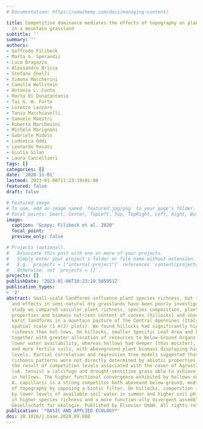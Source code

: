 ```yaml
---
# Documentation: https://wowchemy.com/docs/managing-content/

title: Competitive dominance mediates the effects of topography on plant richness
  in a mountain grassland
subtitle: ''
summary: ''
authors:
- Goffredo Filibeck
- Marta G. Sperandii
- Luca Bragazza
- Alessandro Bricca
- Stefano Chelli
- Simona Maccherini
- Camilla Wellstein
- Antonio L. Conte
- Marta Di Donatantonio
- Tai G. W. Forte
- Lorenzo Lazzaro
- Tania Macchiavelli
- Samuele Maestri
- Roberta Marchesini
- Michela Marignani
- Gabriele Midolo
- Ludovica Oddi
- Leonardo Rosati
- Giulia Silan
- Laura Cancellieri
tags: []
categories: []
date: '2020-11-01'
lastmod: 2023-01-06T11:23:19+01:00
featured: false
draft: false

# Featured image
# To use, add an image named `featured.jpg/png` to your page's folder.
# Focal points: Smart, Center, TopLeft, Top, TopRight, Left, Right, BottomLeft, Bottom, BottomRight.
image:
  caption: '&copy; Filibeck et al. 2020'
  focal_point: ''
  preview_only: false

# Projects (optional).
#   Associate this post with one or more of your projects.
#   Simply enter your project's folder or file name without extension.
#   E.g. `projects = ["internal-project"]` references `content/project/deep-learning/index.md`.
#   Otherwise, set `projects = []`.
projects: []
publishDate: '2023-01-06T10:23:19.505951Z'
publication_types:
- '2'
abstract: Small-scale landforms influence plant species richness, but their mechanisms
  and effects in semi-natural dry grasslands have been poorly investigated. In this
  study we compared vascular plant richness, species composition, plant traits, soil
  properties and biomass nutrient content of convex (hillocks) and concave (hollows)
  karst landforms in a mountain pasture of the Central Apennines (Italy), at a small
  spatial scale (1 m(2) plots). We found hillocks had significantly higher species
  richness than hol-lows. On hillocks, smaller Specific Leaf Area and Lateral Width,
  together with greater allocation of resources to Below-Ground Organs, indicated
  lower water availability, whereas hollows had deeper (thus moister), more acidic
  and more fertile soils, with aboveground plant biomass displaying higher nutrient
  levels. Partial correlation and regression tree models suggested that fine scale
  richness patterns were not directly determined by abiotic properties, but were rather
  the result of competition levels associated with the cover of Agrostis capillaris
  (=A. tenuis) a calcifuge and drought-sensitive grass able to achieve dominance only
  in hollows. The higher functional convergence exhibited by hollows suggests that
  A. capillaris is a strong competitor both aboveand below-ground, mediating the effects
  of topography by imposing a biotic filter. On hillocks, competition is released
  by lower levels of available soil water in summer and higher soil pH, resulting
  in higher species richness and a more function-ally divergent assemblage. (C) 2020
  Gesellschaft fur okologie. Published by Elsevier GmbH. All rights reserved.
publication: '*BASIC AND APPLIED ECOLOGY*'
doi: 10.1016/j.baae.2020.09.008
---
```

